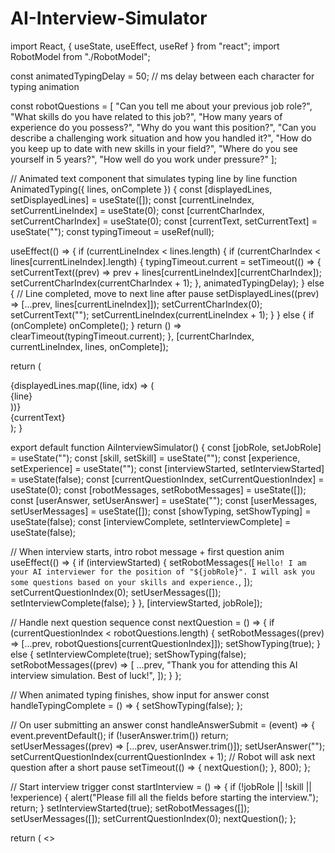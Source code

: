 # AI-Interview-Simulator
import React, { useState, useEffect, useRef } from "react";
import RobotModel from "./RobotModel";

const animatedTypingDelay = 50; // ms delay between each character for typing animation

const robotQuestions = [
  "Can you tell me about your previous job role?",
  "What skills do you have related to this job?",
  "How many years of experience do you possess?",
  "Why do you want this position?",
  "Can you describe a challenging work situation and how you handled it?",
  "How do you keep up to date with new skills in your field?",
  "Where do you see yourself in 5 years?",
  "How well do you work under pressure?"
];

// Animated text component that simulates typing line by line
function AnimatedTyping({ lines, onComplete }) {
  const [displayedLines, setDisplayedLines] = useState([]);
  const [currentLineIndex, setCurrentLineIndex] = useState(0);
  const [currentCharIndex, setCurrentCharIndex] = useState(0);
  const [currentText, setCurrentText] = useState("");
  const typingTimeout = useRef(null);

  useEffect(() => {
    if (currentLineIndex < lines.length) {
      if (currentCharIndex < lines[currentLineIndex].length) {
        typingTimeout.current = setTimeout(() => {
          setCurrentText((prev) => prev + lines[currentLineIndex][currentCharIndex]);
          setCurrentCharIndex(currentCharIndex + 1);
        }, animatedTypingDelay);
      } else {
        // Line completed, move to next line after pause
        setDisplayedLines((prev) => [...prev, lines[currentLineIndex]]);
        setCurrentCharIndex(0);
        setCurrentText("");
        setCurrentLineIndex(currentLineIndex + 1);
      }
    } else {
      if (onComplete) onComplete();
    }
    return () => clearTimeout(typingTimeout.current);
  }, [currentCharIndex, currentLineIndex, lines, onComplete]);

  return (
    <div className="text-gray-800 font-mono whitespace-pre-wrap min-h-[140px]">
      {displayedLines.map((line, idx) => (
        <div key={idx}>{line}</div>
      ))}
      <div className="text-blue-700 font-bold">{currentText}&nbsp;</div>
    </div>
  );
}

export default function AiInterviewSimulator() {
  const [jobRole, setJobRole] = useState("");
  const [skill, setSkill] = useState("");
  const [experience, setExperience] = useState("");
  const [interviewStarted, setInterviewStarted] = useState(false);
  const [currentQuestionIndex, setCurrentQuestionIndex] = useState(0);
  const [robotMessages, setRobotMessages] = useState([]);
  const [userAnswer, setUserAnswer] = useState("");
  const [userMessages, setUserMessages] = useState([]);
  const [showTyping, setShowTyping] = useState(false);
  const [interviewComplete, setInterviewComplete] = useState(false);

  // When interview starts, intro robot message + first question anim
  useEffect(() => {
    if (interviewStarted) {
      setRobotMessages([
        `Hello! I am your AI interviewer for the position of "${jobRole}". I will ask you some questions based on your skills and experience.`,
      ]);
      setCurrentQuestionIndex(0);
      setUserMessages([]);
      setInterviewComplete(false);
    }
  }, [interviewStarted, jobRole]);

  // Handle next question sequence
  const nextQuestion = () => {
    if (currentQuestionIndex < robotQuestions.length) {
      setRobotMessages((prev) => [...prev, robotQuestions[currentQuestionIndex]]);
      setShowTyping(true);
    } else {
      setInterviewComplete(true);
      setShowTyping(false);
      setRobotMessages((prev) => [
        ...prev,
        "Thank you for attending this AI interview simulation. Best of luck!",
      ]);
    }
  };

  // When animated typing finishes, show input for answer
  const handleTypingComplete = () => {
    setShowTyping(false);
  };

  // On user submitting an answer
  const handleAnswerSubmit = (event) => {
    event.preventDefault();
    if (!userAnswer.trim()) return;
    setUserMessages((prev) => [...prev, userAnswer.trim()]);
    setUserAnswer("");
    setCurrentQuestionIndex(currentQuestionIndex + 1);
    // Robot will ask next question after a short pause
    setTimeout(() => {
      nextQuestion();
    }, 800);
  };

  // Start interview trigger
  const startInterview = () => {
    if (!jobRole || !skill || !experience) {
      alert("Please fill all the fields before starting the interview.");
      return;
    }
    setInterviewStarted(true);
    setRobotMessages([]);
    setUserMessages([]);
    setCurrentQuestionIndex(0);
    nextQuestion();
  };

  return (
    <>
      <style>{`
        @import url('https://fonts.googleapis.com/css2?family=Roboto+Mono&display=swap');

        * {
          box-sizing: border-box;
        }
        body {
          margin: 0;
          font-family: 'Roboto Mono', monospace;
          background: linear-gradient(135deg, #eef2f3, #8e9eab);
          height: 100vh;
          display: flex;
          justify-content: center;
          align-items: center;
        }
        .container {
          background: #ffffffdd;
          border: 4px solid #222;
          padding: 2rem;
          width: 90vw;
          max-width: 1200px;
          display: grid;
          grid-template-columns: 1fr 1fr;
          grid-gap: 2rem;
          border-radius: 12px;
          box-shadow: 0 20px 40px rgba(0,0,0,0.15);
          animation: fadeInScale 1s ease forwards;
        }
        @keyframes fadeInScale {
          0% {opacity: 0; transform: scale(0.95);}
          100% {opacity: 1; transform: scale(1);}
        }
        .input-section {
          display: flex;
          flex-direction: column;
          gap: 1rem;
          justify-content: flex-start;
        }
        label {
          font-weight: 700;
          margin-bottom: 0.25rem;
          color: #222;
        }
        input[type="text"], input[type="number"] {
          border: 3px solid #000;
          padding: 0.8rem 1rem;
          font-size: 1.1rem;
          font-weight: 700;
          font-family: 'Roboto Mono', monospace;
          border-radius: 5px;
          transition: border-color 0.3s ease;
        }
        input[type="text"]:focus, input[type="number"]:focus {
          outline: none;
          border-color: #0284c7;
          background:rgb(0, 0, 0);
        }
        button {
          margin-top: 1rem;
          background: #0284c7;
          color: white;
          border: none;
          font-weight: 700;
          font-size: 1.15rem;
          padding: 0.75rem 1.5rem;
          border-radius: 6px;
          cursor: pointer;
          transition: background 0.3s ease;
          user-select: none;
        }
        button:disabled {
          background: #999;
          cursor: not-allowed;
        }
        button:hover:not(:disabled) {
          background: #0369a1;
        }
        .robot-box, .person-box {
          border: 3px solid black;
          padding: 1rem;
          height: 320px;
          overflow-y: auto;
          border-radius: 12px;
          background: #fff;
          display: flex;
          flex-direction: column;
          font-size: 1rem;
          font-weight: 600;
        }
        .robot-box {
          position: relative;
          background: #f0f9ff;
        }
        .robot-label, .person-label {
          font-weight: 700;
          text-align: center;
          margin-bottom: 0.5rem;
          color: #0369a1;
        }
        .messages {
          flex-grow: 1;
          overflow-y: auto;
          padding-right: 0.5rem;
        }
        .message-robot {
          background: #bae6fd;
          border-radius: 15px 15px 15px 0;
          padding: 10px 15px;
          margin-bottom: 10px;
          max-width: 80%;
          align-self: flex-start;
          color: #114e8a;
        }
        .message-user {
          background: #c8f7c5;
          border-radius: 15px 15px 0 15px;
          padding: 10px 15px;
          margin-bottom: 10px;
          max-width: 80%;
          align-self: flex-end;
          color: #2b540c;
        }
        .user-input-form {
          margin-top: 0.5rem;
          display: flex;
          gap: 0.5rem;
        }
        .user-input-form textarea {
          flex-grow: 1;
          resize: none;
          border: 2px solid #0284c7;
          border-radius: 6px;
          padding: 0.5rem;
          font-family: 'Roboto Mono', monospace;
          font-weight: 600;
          font-size: 1rem;
          min-height: 50px;
        }
        .user-input-form textarea:focus {
          outline: none;
          background: #e0f2fe;
        }
        @media (max-width: 768px) {
          .container {
            grid-template-columns: 1fr;
            height: 90vh;
            overflow-y: auto;
          }
          .robot-box, .person-box {
            height: 220px;
          }
        }
      `}</style>

      <div className="container" role="main" aria-label="AI Interview Simulator interface">
        {/* Input section */}
        <section className="input-section" aria-labelledby="form-section-label">
          <h2 id="form-section-label" style={{ marginBottom: "1rem", fontWeight: "bold", fontSize: "1.25rem", color: "#222" }}>
            Enter your details
          </h2>
          <label htmlFor="jobRoleInput">Enter the job role</label>
          <input
            id="jobRoleInput"
            type="text"
            placeholder="e.g. Software Developer"
            value={jobRole}
            onChange={(e) => setJobRole(e.target.value)}
            disabled={interviewStarted}
            aria-required="true"
          />
          <label htmlFor="skillInput">Enter the skill that you have</label>
          <input
            id="skillInput"
            type="text"
            placeholder="e.g. JavaScript, React"
            value={skill}
            onChange={(e) => setSkill(e.target.value)}
            disabled={interviewStarted}
            aria-required="true"
          />
          <label htmlFor="experienceInput">Enter experience (years)</label>
          <input
            id="experienceInput"
            type="number"
            min="0"
            max="50"
            placeholder="e.g. 3"
            value={experience}
            onChange={(e) => setExperience(e.target.value)}
            disabled={interviewStarted}
            aria-required="true"
          />
          <button
            onClick={startInterview}
            disabled={interviewStarted}
            aria-disabled={interviewStarted}
            aria-label="Start Interview"
          >
            Start
          </button>
        </section>

        {/* Interview simulation boxes */}
        <section aria-live="polite" aria-atomic="true" className="robot-box" aria-label="AI Robot Interviewer">
          <div className="robot-label" aria-hidden="true">Robot</div>
          <div className="messages" tabIndex="0" aria-live="polite" aria-relevant="additions">
            {robotMessages.map((msg, idx) => (
              idx === robotMessages.length - 1 && showTyping ? (
                <AnimatedTyping
                  key={idx}
                  lines={[msg]}
                  onComplete={handleTypingComplete}
                />
              ) : (
                <div key={idx} className="message-robot">{msg}</div>
              )
            ))}
          </div>
        </section>
        

        <section className="person-box" aria-label="Real person answering AI robot questions">
          <div className="person-label" aria-hidden="true">Chat or typing Answer</div>

          <div className="messages" tabIndex="0">
            {userMessages.length === 0 && <p style={{ fontStyle: "italic", color: "#666" }}>Your answers will appear here...</p>}
            {userMessages.map((msg, idx) => (
              <div key={idx} className="message-user">{msg}</div>
            ))}
          </div>

          {!interviewComplete && !showTyping && interviewStarted && (
            <form
              className="user-input-form"
              onSubmit={handleAnswerSubmit}
              aria-label="Answer input form"
            >
              <textarea
                aria-label="Your answer"
                value={userAnswer}
                onChange={(e) => setUserAnswer(e.target.value)}
                placeholder="Type your answer here..."
                maxLength={300}
                required
              />
              <button type="submit" aria-label="Submit answer">Send</button>
            </form>
          )}

          {interviewComplete && (
            <p style={{ fontWeight: "700", marginTop: "1rem", color: "#0369a1" }}>
              Interview completed. Thank you for participating!
            </p>
          )}
          
        </section>

        <section aria-live="polite" aria-atomic="true" className="robot-box" aria-label="AI Robot Interviewer">
          <div className="robot-label" aria-hidden="true">Human</div>
          <div className="messages" tabIndex="0" aria-live="polite" aria-relevant="additions">
            {robotMessages.map((msg, idx) => (
              idx === robotMessages.length - 1 && showTyping ? (
                <AnimatedTyping
                  key={idx}
                  lines={[msg]}
                  onComplete={handleTypingComplete}
                />
              ) : (
                <div key={idx} className="message-robot">{msg}</div>
              )
            ))}
          </div>
        </section>
      </div>
    </>
  );
}

